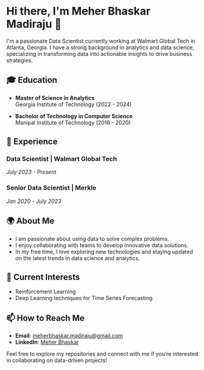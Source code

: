 # Hi there, I'm Meher Bhaskar Madiraju 👋

I'm a passionate Data Scientist currently working at Walmart Global Tech in Atlanta, Georgia. I have a strong background in analytics and data science, specializing in transforming data into actionable insights to drive business strategies.

## 🎓 Education
- **Master of Science in Analytics**  
  Georgia Institute of Technology (2022 - 2024)
  
- **Bachelor of Technology in Computer Science**  
  Manipal Institute of Technology (2016 - 2020)  

## 💼 Experience
### Data Scientist | Walmart Global Tech  
*July 2023 - Present*  

### Senior Data Scientist | Merkle
*Jan 2020 - July 2023*  

## 🌍 About Me
- I am passionate about using data to solve complex problems.
- I enjoy collaborating with teams to develop innovative data solutions.
- In my free time, I love exploring new technologies and staying updated on the latest trends in data science and analytics.

## 🌱 Current Interests
- Reinforcement Learning
- Deep Learning techniques for Time Series Forecasting

## 📫 How to Reach Me
- **Email**: [meherbhaskar.madiraju@gmail.com](mailto:meherbhaskar.madiraju@gmail.com)
- **LinkedIn**: [Meher Bhaskar](https://www.linkedin.com/in/meherbhaskar/)

Feel free to explore my repositories and connect with me if you’re interested in collaborating on data-driven projects!
